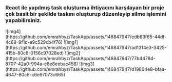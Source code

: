
<h3>React ile yapılmış task oluşturma ihtiyacını karşılayan bir proje çok basit bir şekilde taskını oluşturup düzenleyip silme işlemini yapabilirsiniz.
</h3>
![img4](https://github.com/emrahbyz/TaskApp/assets/146847947/edb63f65-44df-4c69-9f1d-e9c529cb4f76)
![img1](https://github.com/emrahbyz/TaskApp/assets/146847947/ad1314e3-3425-415b-80c8-0156c97028ed)
![img2](https://github.com/emrahbyz/TaskApp/assets/146847947/77b44784-8707-42a0-994a-e8e8eebac458)
![img3](https://github.com/emrahbyz/TaskApp/assets/146847947/d19804e8-bfaa-4647-80c6-c6e97073c665)
